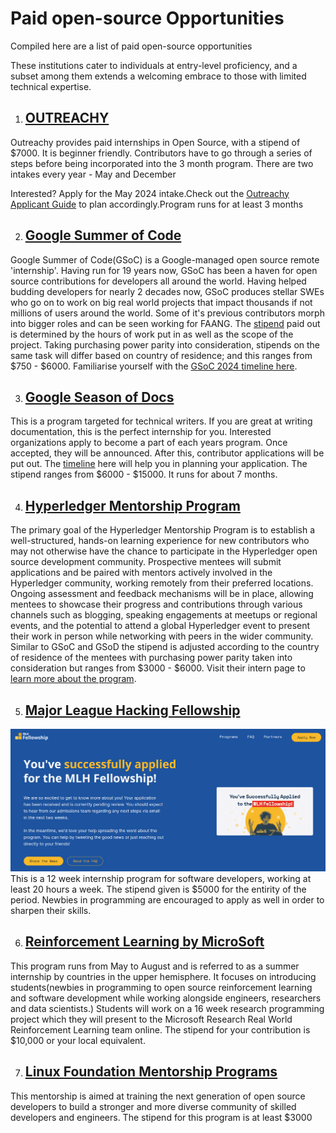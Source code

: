 # Paid open-source Opportunities

Compiled here are a list of paid open-source opportunities


These institutions cater to individuals at entry-level proficiency, and a subset among them extends a welcoming embrace to those with limited technical expertise.

1. ## [OUTREACHY](https://www.outreachy.org/)

Outreachy provides paid internships in Open Source, with a stipend of $7000. It is beginner friendly. 
Contributors have to go through a series of steps before being incorporated into the 3 month program. 
There are two intakes every year - May and December 

Interested? Apply for the May 2024 intake.Check out the [Outreachy Applicant Guide](https://www.outreachy.org/docs/applicant/) to plan accordingly.Program runs for at least 3 months

2. ## [Google Summer of Code](https://buildyourfuture.withgoogle.com/programs/summer-of-code)

Google Summer of Code(GSoC) is a Google-managed open source remote 'internship'. Having run for 19 years now, GSoC has been a haven for open source contributions for developers all around the world. Having helped budding developers for nearly 2 decades now, GSoC produces stellar SWEs who go on to work on big real world projects that impact thousands if not millions of users around the world. Some of it's previous contributors morph into bigger roles and can be seen working for FAANG. The [stipend](https://developers.google.com/open-source/gsoc/help/student-stipends) paid out is determined by the hours of work put in as well as the scope of the project. Taking purchasing power parity into consideration, stipends on the same task will differ based on country of residence; and this ranges from $750 - $6000. Familiarise yourself with the [GSoC 2024 timeline here](https://developers.google.com/open-source/gsoc/timeline). 

3. ## [Google Season of Docs](https://developers.google.com/season-of-docs/docs/get-started)

This is a program targeted for technical writers. If you are great at writing documentation, this is the perfect internship for you. Interested organizations apply to become a part of each years program. Once accepted, they will be announced. After this, contributor applications will be put out. The [timeline](https://developers.google.com/season-of-docs/docs/timeline) here will help you in planning your application. The stipend ranges from $6000 - $15000. It runs for about 7 months.

4. ## [Hyperledger Mentorship Program]()

The primary goal of the Hyperledger Mentorship Program is to establish a well-structured, hands-on learning experience for new contributors who may not otherwise have the chance to participate in the Hyperledger open source development community. Prospective mentees will submit applications and be paired with mentors actively involved in the Hyperledger community, working remotely from their preferred locations. Ongoing assessment and feedback mechanisms will be in place, allowing mentees to showcase their progress and contributions through various channels such as blogging, speaking engagements at meetups or regional events, and the potential to attend a global Hyperledger event to present their work in person while networking with peers in the wider community. Similar to GSoC and GSoD the stipend is adjusted according to the country of residence of the mentees with purchasing power parity taken into consideration but ranges from $3000 - $6000. Visit their intern page to [learn more about the program](https://wiki.hyperledger.org/display/INTERN).

5. ## [Major League Hacking Fellowship](https://fellowship.mlh.io/programs/open-source)

![Success](/media/Screenshot%20from%202024-01-08%2010-01-01.png)
This is a 12 week internship program for software developers, working at least 20 hours a week. The stipend given is $5000 for the entirity of the period. Newbies in programming are encouraged to apply as well in order to sharpen their skills.

6. ## [Reinforcement Learning by MicroSoft](https://www.microsoft.com/en-us/research/academic-program/rl-open-source-fest/)

This program runs from May to August and is referred to as a summer internship by countries in the upper hemisphere. It focuses on introducing students(newbies in programming to open source reinforcement learning and software development while working alongside engineers, researchers and data scientists.) Students will work on a 16 week research programming project which they will present to the Microsoft Research Real World Reinforcement Learning team online. The stipend for your contribution is $10,000 or your local equivalent. 

7. ## [Linux Foundation Mentorship Programs](https://lfx.linuxfoundation.org/tools/mentorship/)

This mentorship is aimed at training the next generation of open source developers to build a stronger and more diverse community of skilled developers and engineers. The stipend for this program is at least $3000

